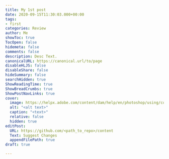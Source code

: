 ```yaml
---
title: My 1st post
date: 2020-09-15T11:30:03.000+00:00
tags:
- first
categories: Review
author: Me
showToc: true
TocOpen: false
hidemeta: false
comments: false
description: Desc Text.
canonicalURL: https://canonical.url/to/page
disableHLJS: false
disableShare: false
hideSummary: false
searchHidden: true
ShowReadingTime: true
ShowBreadCrumbs: true
ShowPostNavLinks: true
cover:
  image: https://helpx.adobe.com/content/dam/help/en/photoshop/using/convert-color-image-black-white/jcr_content/main-pars/before_and_after/image-before/Landscape-Color.jpg
  alt: "<alt text>"
  caption: "<text>"
  relative: false
  hidden: true
editPost:
  URL: https://github.com/<path_to_repo>/content
  Text: Suggest Changes
  appendFilePath: true
draft: true

---
```

